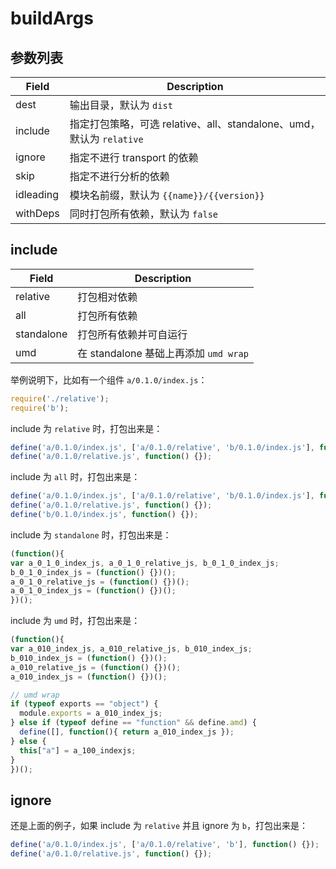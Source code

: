# buildArgs

## 参数列表

Field | Description |
----- | ----------- |
dest | 输出目录，默认为 `dist`
include | 指定打包策略，可选 relative、all、standalone、umd，默认为 `relative`
ignore | 指定不进行 transport 的依赖
skip | 指定不进行分析的依赖
idleading | 模块名前缀，默认为 `{{name}}/{{version}}`
withDeps | 同时打包所有依赖，默认为 `false`

## include

Field | Description |
----- | ----------- |
relative | 打包相对依赖
all | 打包所有依赖
standalone | 打包所有依赖并可自运行
umd | 在 standalone 基础上再添加 `umd wrap`

举例说明下，比如有一个组件 `a/0.1.0/index.js`：

```javascript
require('./relative');
require('b');
```

include 为 `relative` 时，打包出来是：

```javascript
define('a/0.1.0/index.js', ['a/0.1.0/relative', 'b/0.1.0/index.js'], function() {});
define('a/0.1.0/relative.js', function() {});
```

include 为 `all` 时，打包出来是：

```javascript
define('a/0.1.0/index.js', ['a/0.1.0/relative', 'b/0.1.0/index.js'], function() {});
define('a/0.1.0/relative.js', function() {});
define('b/0.1.0/index.js', function() {});
```

include 为 `standalone` 时，打包出来是：

```javascript
(function(){
var a_0_1_0_index_js, a_0_1_0_relative_js, b_0_1_0_index_js;
b_0_1_0_index_js = (function() {})();
a_0_1_0_relative_js = (function() {})();
a_0_1_0_index_js = (function() {})();
})();
```

include 为 `umd` 时，打包出来是：

```javascript
(function(){
var a_010_index_js, a_010_relative_js, b_010_index_js;
b_010_index_js = (function() {})();
a_010_relative_js = (function() {})();
a_010_index_js = (function() {})();

// umd wrap
if (typeof exports == "object") {
  module.exports = a_010_index_js;
} else if (typeof define == "function" && define.amd) {
  define([], function(){ return a_010_index_js });
} else {
  this["a"] = a_100_indexjs;
}
})();
```

## ignore

还是上面的例子，如果 include 为 `relative` 并且 ignore 为 `b`，打包出来是：

```javascript
define('a/0.1.0/index.js', ['a/0.1.0/relative', 'b'], function() {});
define('a/0.1.0/relative.js', function() {});
```


